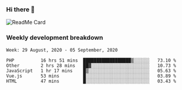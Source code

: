 ### Hi there 👋

<!--
**itzcy/itzcy** is a ✨ _special_ ✨ repository because its `README.md` (this file) appears on your GitHub profile.

Here are some ideas to get you started:

- 🔭 I’m currently working on ...
- 🌱 I’m currently learning ...
- 👯 I’m looking to collaborate on ...
- 🤔 I’m looking for help with ...
- 💬 Ask me about ...
- 📫 How to reach me: ...
- 😄 Pronouns: ...
- ⚡ Fun fact: ...
-->
![ReadMe Card](https://github-readme-stats.vercel.app/api?username=itzcy&show_icons=true&title_color=2d3198&icon_color=797cb8&text_color=24292e&bg_color=f6f8fa)

### Weekly development breakdown
<!--START_SECTION:waka-->
```text
Week: 29 August, 2020 - 05 September, 2020

PHP          16 hrs 51 mins  ██████████████████▒░░░░░░   73.10 % 
Other        2 hrs 28 mins   ██▓░░░░░░░░░░░░░░░░░░░░░░   10.73 % 
JavaScript   1 hr 17 mins    █▒░░░░░░░░░░░░░░░░░░░░░░░   05.63 % 
Vue.js       53 mins         █░░░░░░░░░░░░░░░░░░░░░░░░   03.89 % 
HTML         47 mins         █░░░░░░░░░░░░░░░░░░░░░░░░   03.43 % 
```
<!--END_SECTION:waka-->
